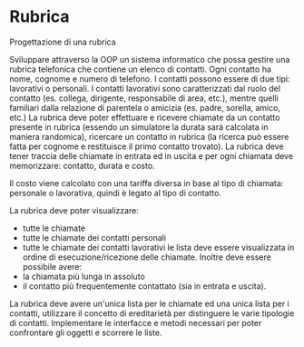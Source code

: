 # Rubrica
Progettazione di una rubrica

Sviluppare attraverso la OOP un sistema informatico che possa gestire una rubrica telefonica che contiene un elenco di contatti.
Ogni contatto ha nome, cognome e numero di telefono.
I contatti possono essere di due tipi: lavorativi o personali.
I contatti lavorativi sono caratterizzati dal ruolo del contatto (es. collega, dirigente, responsabile di area, etc.), mentre quelli familiari dalla relazione di parentela o amicizia (es. padre, sorella, amico, etc.)
La rubrica deve poter effettuare e ricevere chiamate da un contatto presente in rubrica (essendo un simulatore la durata sarà calcolata in maniera randomica), ricercare un contatto in rubrica (la ricerca può essere fatta per cognome e restituisce il primo contatto trovato).
La rubrica deve tener traccia delle chiamate in entrata ed in uscita e per ogni chiamata deve memorizzare: contatto, durata e costo.

Il costo viene calcolato con una tariffa diversa in base al tipo di chiamata: personale o lavorativa, quindi è legato al tipo di contatto. 


La rubrica deve poter visualizzare:
- tutte le chiamate
- tutte le chiamate dei contatti personali
- tutte le chiamate dei contatti lavorativi
le lista deve essere visualizzata in ordine di esecuzione/ricezione delle chiamate.
Inoltre deve essere possibile avere:
- la chiamata più lunga in assoluto
- il contatto più frequentemente contattato (sia in entrata e uscita).


La rubrica deve avere un'unica lista per le chiamate ed una unica lista per i contatti, utilizzare il concetto di ereditarietà per distinguere le varie tipologie di contatti.
Implementare le interfacce e metodi necessari per poter confrontare gli oggetti e scorrere le liste. 

